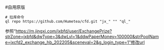 #自用原版
```
# 拉库命令
ql repo https://github.com/Humetea/cfd.git "jx_" "" "ql_"
```
参照“https://m.jingxi.com/jxbfd/user/ExchangePrize?strZone=jxbfd&dwType=3&dwLvl=1&ddwPaperMoney=100000&strPoolName=jxcfd2_exchange_hb_202205&sceneval=2&g_login_type=1”修改url
